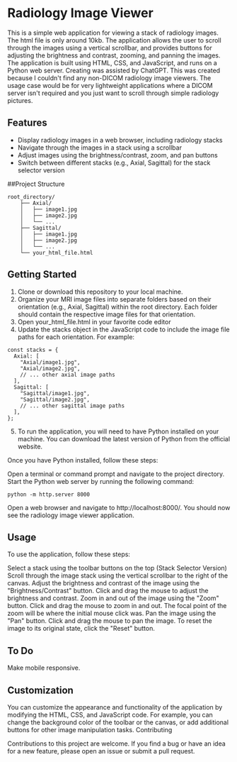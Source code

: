 # Radiology Image Viewer

This is a simple web application for viewing a stack of radiology images. The html file is only around 10kb. The application allows the user to scroll through the images using a vertical scrollbar, and provides buttons for adjusting the brightness and contrast, zooming, and panning the images. The application is built using HTML, CSS, and JavaScript, and runs on a Python web server. Creating was assisted by ChatGPT. This was created because I couldn't find any non-DICOM radiology image viewers. The usage case would be for very lightweight applications where a DICOM server isn't required and you just want to scroll through simple radiology pictures.

## Features

- Display radiology images in a web browser, including radiology stacks
- Navigate through the images in a stack using a scrollbar
- Adjust images using the brightness/contrast, zoom, and pan buttons
- Switch between different stacks (e.g., Axial, Sagittal) for the stack selector version

##Project Structure

```
root_directory/
    ├── Axial/
    │   ├── image1.jpg
    │   ├── image2.jpg
    │   └── ...
    ├── Sagittal/
    │   ├── image1.jpg
    │   ├── image2.jpg
    │   └── ...
    └── your_html_file.html
```

## Getting Started

1. Clone or download this repository to your local machine.
2. Organize your MRI image files into separate folders based on their orientation (e.g., Axial, Sagittal) within the root directory. Each folder should contain the respective image files for that orientation.
3. Open your_html_file.html in your favorite code editor
4. Update the stacks object in the JavaScript code to include the image file paths for each orientation. For example:

```
const stacks = {
  Axial: [
    "Axial/image1.jpg",
    "Axial/image2.jpg",
    // ... other axial image paths
  ],
  Sagittal: [
    "Sagittal/image1.jpg",
    "Sagittal/image2.jpg",
    // ... other sagittal image paths
  ],
};
```

5. To run the application, you will need to have Python installed on your machine. You can download the latest version of Python from the official website.

Once you have Python installed, follow these steps:

Open a terminal or command prompt and navigate to the project directory.
Start the Python web server by running the following command:
```
python -m http.server 8000
```
Open a web browser and navigate to http://localhost:8000/.
You should now see the radiology image viewer application.

## Usage

To use the application, follow these steps:

Select a stack using the toolbar buttons on the top (Stack Selector Version)
Scroll through the image stack using the vertical scrollbar to the right of the canvas.
Adjust the brightness and contrast of the image using the "Brightness/Contrast" button. Click and drag the mouse to adjust the brightness and contrast.
Zoom in and out of the image using the "Zoom" button. Click and drag the mouse to zoom in and out. The focal point of the zoom will be where the initial mouse click was.
Pan the image using the "Pan" button. Click and drag the mouse to pan the image.
To reset the image to its original state, click the "Reset" button.

## To Do
Make mobile responsive.

## Customization

You can customize the appearance and functionality of the application by modifying the HTML, CSS, and JavaScript code. For example, you can change the background color of the toolbar or the canvas, or add additional buttons for other image manipulation tasks.
Contributing

Contributions to this project are welcome. If you find a bug or have an idea for a new feature, please open an issue or submit a pull request.
